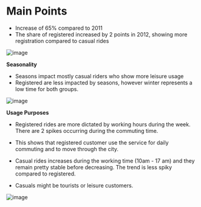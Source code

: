 # Main Points # 

* Increase of 65% compared to 2011
* The share of registered increased by 2 points in 2012, showing more registration compared to casual rides

![image](https://user-images.githubusercontent.com/73912794/138667419-f876882b-7489-4a18-a27a-a2d12ec8eda7.png)

**Seasonality** 

* Seasons impact mostly casual riders who show more leisure usage 
* Registered are less impacted by seasons, however winter represents a low time for both groups. 

![image](https://user-images.githubusercontent.com/73912794/138667467-0ed403c7-b8e8-4ade-9cbe-d89b204d168e.png)


**Usage Purposes** 

* Registered rides are more dictated by working hours during the week. There are 2 spikes occurring during the commuting time. 
* This shows that registered customer use the service for daily commuting and to move through the city. 

* Casual rides increases during the working time (10am - 17 am) and they remain pretty stable before decreasing. The trend is less spiky compared to registered. 
* Casuals might be tourists or leisure customers. 

![image](https://user-images.githubusercontent.com/73912794/138667508-0f9b2943-dee7-44de-b190-7bee702e9497.png)



